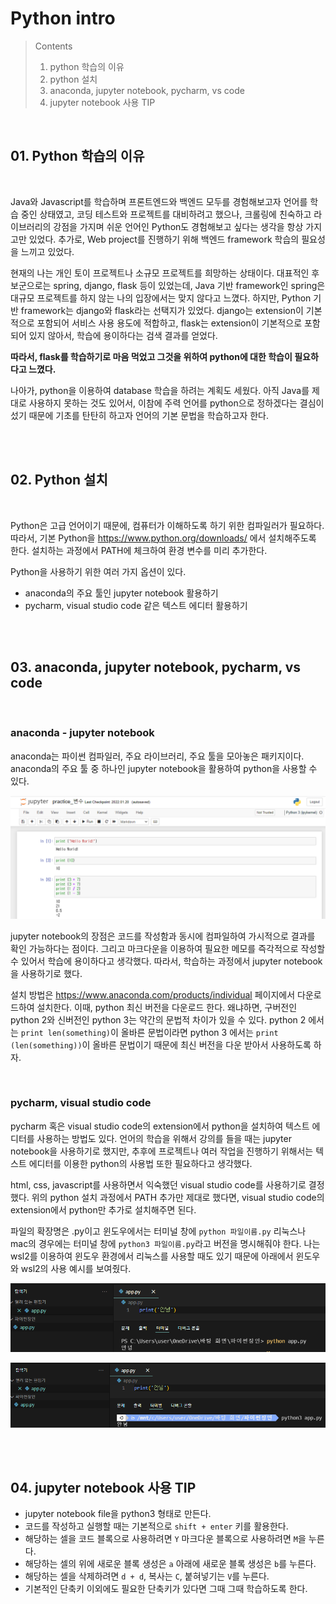 # Python intro

> Contents <br>
>   01. python 학습의 이유
>   02. python 설치
>   03. anaconda, jupyter notebook, pycharm, vs code
>   04. jupyter notebook 사용 TIP

<br>

## 01. Python 학습의 이유

<br>

Java와 Javascript를 학습하며 프론트엔드와 백엔드 모두를 경험해보고자 언어를 학습 중인 상태였고, 코딩 테스트와 프로젝트를 대비하려고 했으나, 크롤링에 친숙하고 라이브러리의 강점을 가지며 쉬운 언어인 Python도 경험해보고 싶다는 생각을 항상 가지고만 있었다. 추가로, Web project를 진행하기 위해 백엔드 framework 학습의 필요성을 느끼고 있었다. <br>

현재의 나는 개인 토이 프로젝트나 소규모 프로젝트를 희망하는 상태이다. 대표적인 후보군으로는 spring, django, flask 등이 있었는데, Java 기반 framework인 spring은 대규모 프로젝트를 하지 않는 나의 입장에서는 맞지 않다고 느꼈다. 하지만, Python 기반 framework는 django와 flask라는 선택지가 있었다. django는 extension이 기본적으로 포함되어 서비스 사용 용도에 적합하고, flask는 extension이 기본적으로 포함되어 있지 않아서, 학습에 용이하다는 검색 결과를 얻었다. <br>

**따라서, flask를 학습하기로 마음 먹었고 그것을 위하여 python에 대한 학습이 필요하다고 느꼈다.**

나아가, python을 이용하여 database 학습을 하려는 계획도 세웠다. 아직 Java를 제대로 사용하지 못하는 것도 있어서, 이참에 주력 언어를 python으로 정하겠다는 결심이 섰기 때문에 기초를 탄탄히 하고자 언어의 기본 문법을 학습하고자 한다.

<br><br>

## 02. Python 설치

<br>

Python은 고급 언어이기 때문에, 컴퓨터가 이해하도록 하기 위한 컴파일러가 필요하다. 따라서, 기본 Python을 https://www.python.org/downloads/ 에서 설치해주도록 한다. 설치하는 과정에서 PATH에 체크하여 환경 변수를 미리 추가한다. <br>

Python을 사용하기 위한 여러 가지 옵션이 있다.
- anaconda의 주요 툴인 jupyter notebook 활용하기
- pycharm, visual studio code 같은 텍스트 에디터 활용하기

<br><br>

## 03. anaconda, jupyter notebook, pycharm, vs code

<br>

### **anaconda - jupyter notebook**

anaconda는 파이썬 컴파일러, 주요 라이브러리, 주요 툴을 모아놓은 패키지이다. anaconda의 주요 툴 중 하나인 jupyter notebook을 활용하여 python을 사용할 수 있다.
<p align="center"><img src="img/01_python_img1.png"></img></p>

jupyter notebook의 장점은 코드를 작성함과 동시에 컴파일하여 가시적으로 결과를 확인 가능하다는 점이다. 그리고 마크다운을 이용하여 필요한 메모를 즉각적으로 작성할 수 있어서 학습에 용이하다고 생각했다. 따라서, 학습하는 과정에서 jupyter notebook을 사용하기로 했다.

설치 방법은 https://www.anaconda.com/products/individual 페이지에서 다운로드하여 설치한다. 이때, python 최신 버전을 다운로드 한다. 왜냐하면, 구버전인 python 2와 신버전인 python 3는 약간의 문법적 차이가 있을 수 있다. python 2 에서는 `print len(something)`이 올바른 문법이라면 python 3 에서는 `print (len(something))`이 올바른 문법이기 때문에 최신 버전을 다운 받아서 사용하도록 하자.

<br>

### **pycharm, visual studio code**

pycharm 혹은 visual studio code의 extension에서 python을 설치하여 텍스트 에디터를 사용하는 방법도 있다. 언어의 학습을 위해서 강의를 들을 때는 jupyter notebook을 사용하기로 했지만, 추후에 프로젝트나 여러 작업을 진행하기 위해서는 텍스트 에디터를 이용한 python의 사용법 또한 필요하다고 생각했다.

html, css, javascript를 사용하면서 익숙했던 visual studio code를 사용하기로 결정했다. 위의 python 설치 과정에서 PATH 추가만 제대로 했다면, visual studio code의 extension에서 python만 추가로 설치해주면 된다.

파일의 확장명은 .py이고 윈도우에서는 터미널 창에 `python 파일이름.py` 리눅스나 mac의 경우에는 터미널 창에 `python3 파일이름.py`라고 버전을 명시해줘야 한다. 나는 wsl2를 이용하여 윈도우 환경에서 리눅스를 사용할 때도 있기 때문에 아래에서 윈도우와 wsl2의 사용 예시를 보여줬다.

<p align="center"><img src="img/01_python_img2.png"></img></p>

<p align="center"><img src="img/01_python_img3.png"></img></p>

<br><br>

## 04. jupyter notebook 사용 TIP

- jupyter notebook file을 python3 형태로 만든다.
- 코드를 작성하고 실행할 때는 기본적으로 `shift + enter` 키를 활용한다.
- 해당하는 셀을 코드 블록으로 사용하려면 `Y` 마크다운 블록으로 사용하려면 `M`을 누른다.
- 해당하는 셀의 위에 새로운 블록 생성은 `a` 아래에 새로운 블록 생성은 `b`를 누른다.
- 해당하는 셀을 삭제하려면 `d + d`, 복사는 `C`, 붙혀넣기는 `V`를 누른다.
- 기본적인 단축키 이외에도 필요한 단축키가 있다면 그때 그때 학습하도록 한다.